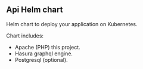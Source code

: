 Api Helm chart
--------------

Helm chart to deploy your application on Kubernetes.

Chart includes:

+ Apache (PHP) this project.
+ Hasura graphql engine.
+ Postgresql (optional).
